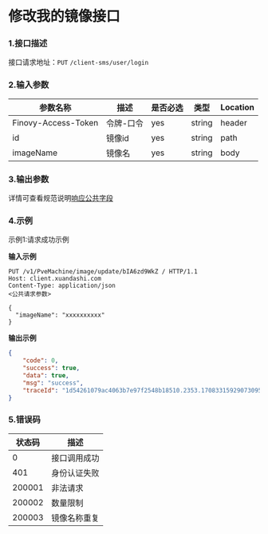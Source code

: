 # 修改我的镜像接口

### 1.接口描述 
接口请求地址：`PUT` `/client-sms/user/login`

### 2.输入参数

| 参数名称              | 描述   | 是否必选 | 类型     | Location |
|-------------------|------|------|--------|----------|
| Finovy-Access-Token | 令牌-口令 | yes  | string | header |
| id | 镜像id    | yes | string | path |
| imageName | 镜像名    | yes | string | body     |

### 3.输出参数

详情可查看规范说明[响应公共字段](https://finovy-open-api.readthedocs.io/zh_CN/latest/api/common/2.%E8%A7%84%E8%8C%83%E8%AF%B4%E6%98%8E.html#id4)


### 4.示例
示例1:请求成功示例

**输入示例**

```text
PUT /v1/PveMachine/image/update/bIA6zd9WkZ / HTTP/1.1
Host: client.xuandashi.com
Content-Type: application/json
<公共请求参数>

{
  "imageName": "xxxxxxxxxx"
}
```

**输出示例**

```json
{
    "code": 0,
    "success": true,
    "data": true,
    "msg": "success",
    "traceId": "1d54261079ac4063b7e97f2548b18510.2353.17083315929073095"
}
```

### 5.错误码

| 状态码 | 描述         |
| ------ | ------------ |
| 0      | 接口调用成功 |
| 401    | 身份认证失败 |
| 200001 | 非法请求     |
| 200002 | 数量限制     |
| 200003 | 镜像名称重复 |
